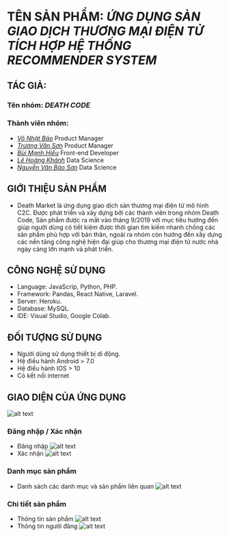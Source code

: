 # TÊN SẢN PHẨM: *ỨNG DỤNG SÀN GIAO DỊCH THƯƠNG MẠI ĐIỆN TỬ TÍCH HỢP HỆ THỐNG RECOMMENDER SYSTEM*
## TÁC GIẢ:
   ### Tên nhóm: *DEATH CODE*
   ### Thành viên nhóm:
   - [*Võ Nhật Bảo*](https://www.facebook.com/benbacker99er) Product Manager
  - [*Trương Văn Sơn*](https://www.facebook.com/truong.v.son) Product Manager
  - [*Bùi Mạnh Hiếu*](https://www.facebook.com/manhhieu.bui)       Front-end Developer
  - [*Lê Hoàng Khánh*](https://www.facebook.com/lehoangkhanh.1105) Data Science
  - [*Nguyễn Văn Bảo Sơn*](https://www.facebook.com/baoson.nguyenvan.1997) Data Science
## GIỚI THIỆU SẢN PHẨM
- Death Market là ứng dụng giao dịch sàn thương mại điện tử mô hình C2C. Được phát triển và xây dựng bởi các thành viên trong nhóm Death Code, Sản phẩm được ra mắt vào tháng 9/2019 với mục tiêu hướng đến giúp người dùng có tiết kiệm được thời gian tìm kiếm nhanh chống các sản phẩm phù hợp với bản thân, ngoài ra nhóm còn hướng đến xây dựng các nền tảng công nghệ hiện đại giúp cho thương mại điện tử nước nhà ngày càng lớn mạnh và phát triển.
## CÔNG NGHỆ SỬ DỤNG
  - Language: JavaScrip, Python, PHP.
  - Framework: Pandas, React Native, Laravel.
  - Server: Heroku.
  - Database: MySQL.
  - IDE: Visual Studio, Google Colab.
 ## ĐỐI TƯỢNG SỬ DỤNG
 - Người dùng sử dụng thiết bị di động.
 - Hệ điều hành Android > 7.0
 - Hệ điều hành IOS > 10
 - Có kết nối internet
 ## GIAO DIỆN CỦA ỨNG DỤNG
   ![alt text](https://github.com/benbacker/Death-Market/blob/master/Digital%20Wireframe/death-1.JPG?raw=true)
  ### Đăng nhập / Xác nhận
 - Đăng nhập
  ![alt text](https://github.com/benbacker/Death-Market/blob/master/Digital%20Wireframe/death-2.JPG?raw=true)
  - Xác nhận
  ![alt text](https://github.com/benbacker/Death-Market/blob/master/Digital%20Wireframe/death-3.JPG?raw=true)
  ### Danh mục sản phẩm
  - Danh sách các danh mục và sản phẩm liên quan
  ![alt text](https://github.com/benbacker/Death-Market/blob/master/Digital%20Wireframe/death-4.JPG?raw=true)
  ### Chi tiết sản phẩm
  - Thông tin sản phẩm
  ![alt text](https://github.com/benbacker/Death-Market/blob/master/Digital%20Wireframe/death-5.JPG?raw=true)
  - Thông tin người đăng
  ![alt text](https://github.com/benbacker/Death-Market/blob/master/Digital%20Wireframe/death-6.JPG?raw=true)